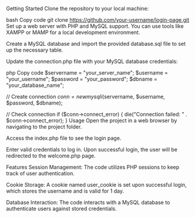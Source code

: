 Getting Started
Clone the repository to your local machine:

bash
Copy code
git clone https://github.com/your-username/login-page.git
Set up a web server with PHP and MySQL support. You can use tools like XAMPP or MAMP for a local development environment.

Create a MySQL database and import the provided database.sql file to set up the necessary table.

Update the connection.php file with your MySQL database credentials:

php
Copy code
$servername = "your_server_name";
$username = "your_username";
$password = "your_password";
$dbname = "your_database_name";

// Create connection
$conn = new mysqli($servername, $username, $password, $dbname);

// Check connection
if ($conn->connect_error) {
    die("Connection failed: " . $conn->connect_error);
}
Usage
Open the project in a web browser by navigating to the project folder.

Access the index.php file to see the login page.

Enter valid credentials to log in. Upon successful login, the user will be redirected to the welcome.php page.

Features
Session Management: The code utilizes PHP sessions to keep track of user authentication.

Cookie Storage: A cookie named user_cookie is set upon successful login, which stores the username and is valid for 1 day.

Database Interaction: The code interacts with a MySQL database to authenticate users against stored credentials.
